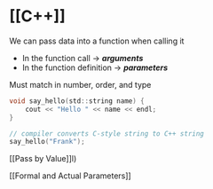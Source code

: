 # [[C++]]

We can pass data into a function when calling it

- In the function call -> ***arguments***
- In the function definition -> ***parameters***

Must match in number, order, and type

```c
void say_hello(std::string name) {
	cout << "Hello " << name << endl;	
}

// compiler converts C-style string to C++ string
say_hello("Frank"); 
```

[[Pass by Value]]l)

[[Formal and Actual Parameters]]
